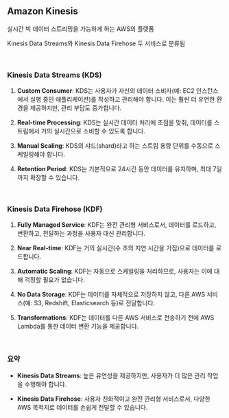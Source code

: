 ## Amazon Kinesis
실시간 빅 데이터 스트리밍을 가능하게 하는 AWS의 플랫폼

Kinesis Data Streams와 Kinesis Data Firehose 두 서비스로 분류됨

<br>

### Kinesis Data Streams (KDS)

1. **Custom Consumer**: KDS는 사용자가 자신의 데이터 소비자(예: EC2 인스턴스에서 실행 중인 애플리케이션)를 작성하고 관리해야 합니다. 이는 훨씬 더 유연한 환경을 제공하지만, 관리 부담도 증가합니다.

2. **Real-time Processing**: KDS는 실시간 데이터 처리에 초점을 맞춰, 데이터를 스트림에서 거의 실시간으로 소비할 수 있도록 합니다.

3. **Manual Scaling**: KDS의 샤드(shard)라고 하는 스트림 용량 단위를 수동으로 스케일링해야 합니다.

4. **Retention Period**: KDS는 기본적으로 24시간 동안 데이터를 유지하며, 최대 7일까지 확장할 수 있습니다.

<br>

### Kinesis Data Firehose (KDF)

1. **Fully Managed Service**: KDF는 완전 관리형 서비스로서, 데이터를 로드하고, 변환하고, 전달하는 과정을 사용자 대신 관리합니다.

2. **Near Real-time**: KDF는 거의 실시간(수 초의 지연 시간을 가짐)으로 데이터를 로드합니다.

3. **Automatic Scaling**: KDF는 자동으로 스케일링을 처리하므로, 사용자는 이에 대해 걱정할 필요가 없습니다.

4. **No Data Storage**: KDF는 데이터를 자체적으로 저장하지 않고, 다른 AWS 서비스(예: S3, Redshift, Elasticsearch 등)로 전달합니다.

5. **Transformations**: KDF는 데이터를 다른 AWS 서비스로 전송하기 전에 AWS Lambda를 통한 데이터 변환 기능을 제공합니다.

<br>

### 요약

- **Kinesis Data Streams**: 높은 유연성을 제공하지만, 사용자가 더 많은 관리 작업을 수행해야 합니다.
  
- **Kinesis Data Firehose**: 사용자 친화적이고 완전 관리형 서비스로서, 다양한 AWS 목적지로 데이터를 손쉽게 전달할 수 있습니다.

